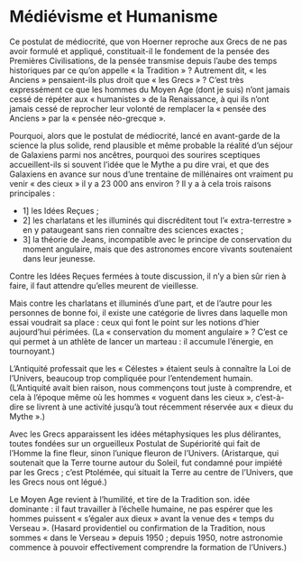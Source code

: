 # Médiévisme et Humanisme

Ce postulat de médiocrité, que von Hoerner reproche aux Grecs de ne pas avoir formulé et appliqué, constituait-il le fondement de la pensée des Premières Civilisations, de la pensée transmise depuis l’aube des temps historiques par ce qu’on appelle « la Tradition » ? Autrement dit, « les Anciens » pensaient-ils plus droit que « les Grecs » ? C’est très expressément ce que les hommes du Moyen Age (dont je suis) n’ont jamais cessé de répéter aux « humanistes » de la Renaissance, à qui ils n’ont jamais cessé de reprocher leur volonté de remplacer la « pensée des Anciens » par la « pensée néo-grecque ».

Pourquoi, alors que le postulat de médiocrité, lancé en avant-garde de la science la plus solide, rend plausible et même probable la réalité d’un séjour de Galaxiens parmi nos ancêtres, pourquoi des sourires sceptiques <span id="e9782221228517_c03-st1.xhtml#page-59"></span>accueillent-ils si souvent l’idée que le Mythe a pu dire vrai, et que des Galaxiens en avance sur nous d’une trentaine de millénaires ont vraiment pu venir « des cieux » il y a 23 000 ans environ ? Il y a à cela trois raisons principales :

-   1\] les Idées Reçues ;
-   2\] les charlatans et les illuminés qui discréditent tout l’« extra-terrestre » en y pataugeant sans rien connaître des sciences exactes ;
-   3\] la théorie de Jeans, incompatible avec le principe de conservation du moment angulaire, mais que des astronomes encore vivants soutenaient dans leur jeunesse.

Contre les Idées Reçues fermées à toute discussion, il n’y a bien sûr rien à faire, il faut attendre qu’elles meurent de vieillesse.

Mais contre les charlatans et illuminés d’une part, et de l’autre pour les personnes de bonne foi, il existe une catégorie de livres dans laquelle mon essai voudrait sa place : ceux qui font le point sur les notions d’hier aujourd’hui périmées. (La « conservation du moment angulaire » ? C’est ce qui permet à un athlète de lancer un marteau : il accumule l’énergie, en tournoyant.)

L’Antiquité professait que les « Célestes » étaient seuls à connaître la Loi de l’Univers, beaucoup trop compliquée pour l’entendement humain. (L’Antiquité avait bien raison, nous commençons tout juste à comprendre, et cela à l’époque même où les hommes « voguent dans les cieux », c’est-à-dire se livrent à une activité jusqu’à tout récemment réservée aux « dieux du Mythe ».)

Avec les Grecs apparaissent les idées métaphysiques les plus délirantes, toutes fondées sur un orgueilleux Postulat de Supériorité qui fait de l’Homme la fine fleur, sinon l’unique fleuron de l’Univers. (Aristarque, qui soutenait que la Terre tourne autour du Soleil, fut <span id="e9782221228517_c03-st1.xhtml#page-60"></span>condamné pour impiété par les Grecs ; c’est Ptolémée, qui situait la Terre au centre de l’Univers, que les Grecs nous ont légué.)

Le Moyen Age revient à l’humilité, et tire de la Tradition son. idée dominante : il faut travailler à l’échelle humaine, ne pas espérer que les hommes puissent « s’égaler aux dieux » avant la venue des « temps du Verseau ». (Hasard providentiel ou confirmation de la Tradition, nous sommes « dans le Verseau » depuis 1950 ; depuis 1950, notre astronomie commence à pouvoir effectivement comprendre la formation de l’Univers.)

<span id="e9782221228517_c03-st1.xhtml#title20"></span>